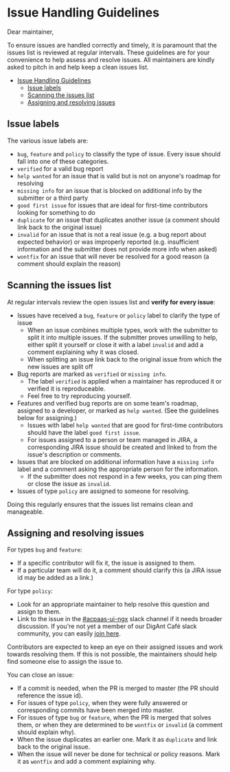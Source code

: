 # Issue Handling Guidelines

Dear maintainer,

To ensure issues are handled correctly and timely, it is paramount that the issues list is reviewed at regular intervals. These guidelines are for your convenience to help assess and resolve issues. All maintainers are kindly asked to pitch in and help keep a clean issues list.

- [Issue Handling Guidelines](#issue-handling-guidelines)
    - [Issue labels](#issue-labels)
    - [Scanning the issues list](#scanning-the-issues-list)
    - [Assigning and resolving issues](#assigning-and-resolving-issues)

## Issue labels

The various issue labels are:

- `bug`, `feature` and `policy` to classify the type of issue. Every issue should fall into one of these categories.
- `verified` for a valid bug report
- `help wanted` for an issue that is valid but is not on anyone's roadmap for resolving
- `missing info` for an issue that is blocked on additional info by the submitter or a third party
- `good first issue` for issues that are ideal for first-time contributors looking for something to do
- `duplicate` for an issue that duplicates another issue (a comment should link back to the original issue)
- `invalid` for an issue that is not a real issue (e.g. a bug report about expected behavior) or was improperly reported (e.g. insufficient information and the submitter does not provide more info when asked)
- `wontfix` for an issue that will never be resolved for a good reason (a comment should explain the reason)

## Scanning the issues list

At regular intervals review the open issues list and **verify for every issue**:

- Issues have received a `bug`, `feature` or `policy` label to clarify the type of issue
    - When an issue combines multiple types, work with the submitter to split it into multiple issues. If the submitter proves unwilling to help, either split it yourself or close it with a label `invalid` and add a comment explaining why it was closed.
    - When splitting an issue link back to the original issue from which the new issues are split off
- Bug reports are marked as `verified` or `missing info`.
    - The label `verified` is applied when a maintainer has reproduced it or verified it is reproduceable.
    - Feel free to try reproducing yourself.
- Features and verified bug reports are on some team's roadmap, assigned to a developer, or marked as `help wanted`. (See the guidelines below for assigning.)
    - Issues with label `help wanted` that are good for first-time contributors should have the label `good first issue`.
    - For issues assigned to a person or team managed in JIRA, a corresponding JIRA issue should be created and linked to from the issue's description or comments.
- Issues that are blocked on additional information have a `missing info` label and a comment asking the appropriate person for the information.
    - If the submitter does not respond in a few weeks, you can ping them or close the issue as `invalid`.
- Issues of type `policy` are assigned to someone for resolving.

Doing this regularly ensures that the issues list remains clean and manageable.

## Assigning and resolving issues

For types `bug` and `feature`:

- If a specific contributor will fix it, the issue is assigned to them.
- If a particular team will do it, a comment should clarify this (a JIRA issue id may be added as a link.)

For type `policy`:

- Look for an appropriate maintainer to help resolve this question and assign to them.
- Link to the issue in the [#acpaas-ui-ngx](https://digantcafe.slack.com/messages/CDF95H5B7/) slack channel if it needs broader discussion. If you're not yet a member of our DigAnt Café slack community, you can easily [join here](https://digantcafe-slack.digipolis.be).

Contributors are expected to keep an eye on their assigned issues and work towards resolving them. If this is not possible, the maintainers should help find someone else to assign the issue to.

You can close an issue:

- If a commit is needed, when the PR is merged to master (the PR should reference the issue id).
- For issues of type `policy`, when they were fully answered or corresponding commits have been merged into master.
- For issues of type `bug` or `feature`, when the PR is merged that solves them, or when they are determined to be `wontfix` or `invalid` (a comment should explain why).
- When the issue duplicates an earlier one. Mark it as `duplicate` and link back to the original issue.
- When the issue will never be done for technical or policy reasons. Mark it as `wontfix` and add a comment explaining why.

